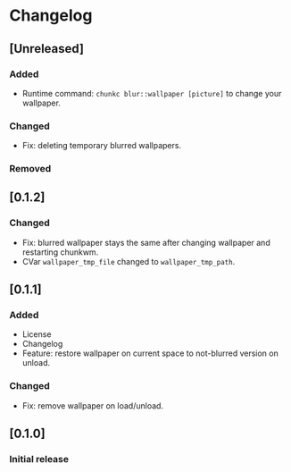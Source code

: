 # Changelog

## [Unreleased]
### Added
- Runtime command: `chunkc blur::wallpaper [picture]` to change your wallpaper.

### Changed
- Fix: deleting temporary blurred wallpapers.

### Removed

## [0.1.2]
### Changed
- Fix: blurred wallpaper stays the same after changing wallpaper and restarting chunkwm.
- CVar `wallpaper_tmp_file` changed to `wallpaper_tmp_path`.

## [0.1.1]
### Added
- License
- Changelog
- Feature: restore wallpaper on current space to not-blurred version on unload.

### Changed
- Fix: remove wallpaper on load/unload.

## [0.1.0]
### Initial release
